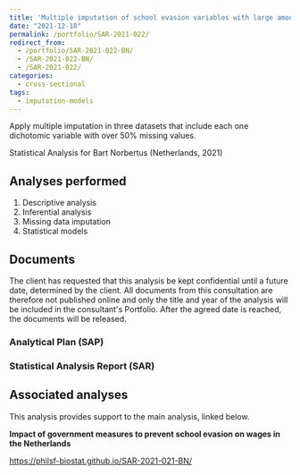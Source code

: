 ```yaml
---
title: 'Multiple imputation of school evasion variables with large amounts of missing values'
date: "2021-12-18"
permalink: /portfolio/SAR-2021-022/
redirect_from:
  - /portfolio/SAR-2021-022-BN/
  - /SAR-2021-022-BN/
  - /SAR-2021-022/
categories:
  - cross-sectional
tags:
  - imputation-models
---
```


Apply multiple imputation in three datasets that include each one dichotomic variable with over 50% missing values.

Statistical Analysis for Bart Norbertus (Netherlands, 2021)
<!-- Technical Report for Bart Norbertus (Netherlands, 2021) -->

## Analyses performed

1. Descriptive analysis
1. Inferential analysis
1. Missing data imputation
1. Statistical models

## Documents

The client has requested that this analysis be kept confidential until a future date, determined by the client.
All documents from this consultation are therefore not published online and only the title and year of the analysis will be included in the consultant's Portfolio.
After the agreed date is reached, the documents will be released.

<!-- The client has requested that this analysis be kept confidential. -->
<!-- All documents from this consultation are therefore not published online and only the title and year of the analysis will be included in the consultant's Portfolio. -->

### Analytical Plan (SAP)

<!-- - [PDF][sap] -->

### Statistical Analysis Report (SAR)

<!-- - [PDF][sar] -->

## Associated analyses

This analysis provides support to the main analysis, linked below.

**Impact of government measures to prevent school evasion on wages in the Netherlands**

<https://philsf-biostat.github.io/SAR-2021-021-BN/>

<!-- --- -->

[sap]: /files/SAP-2021-022-BN-v01.pdf
[sar]: /files/SAR-2021-022-BN-v01.pdf
